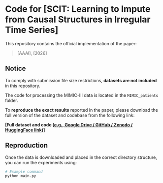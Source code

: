 # Code for [SCIT: Learning to Impute from Causal Structures in Irregular Time Series]

This repository contains the official implementation of the paper:

> [AAAI], [2026]  

##  Notice

To comply with submission file size restrictions, **datasets are not included** in this repository.

The code for processing the MIMIC-III data is located in the `MIMIC_patients` folder.

To **reproduce the exact results** reported in the paper, please download the full version of the dataset and codebase from the following link:

 **[Full dataset and code ([e.g., Google Drive / GitHub / Zenodo / HuggingFace link](https://anonymous.4open.science/r/SCIT-4981))]**

##  Reproduction

Once the data is downloaded and placed in the correct directory structure, you can run the experiments using:

```bash
# Example command
python main.py 
